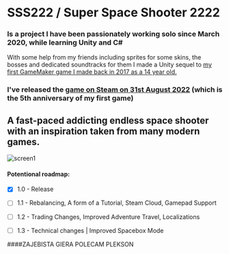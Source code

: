 # SSS222 / Super Space Shooter 2222
### Is a project I have been passionately working solo since March 2020, while learning Unity and C#
With some help from my friends including sprites for some skins, the bosses and dedicated soundtracks for them I made a Unity sequel to [my first GameMaker game I made back in 2017 as a 14 year old.](https://github.com/HyperGamesDev/sss77)
### I've released the [game on Steam on 31st August 2022](https://store.steampowered.com/app/2000190/SSS222_HyperSpace/) (which is the 5th anniversary of my first game)
## A fast-paced addicting endless space shooter with an inspiration taken from many modern games.

![screen1](https://i.imgur.com/hyziC7f.png)


#### Potentional roadmap:
- [x] 1.0 - Release
- [ ] 1.1 - Rebalancing, A form of a Tutorial, Steam Cloud, Gamepad Support
- [ ] 1.2 - Trading Changes, Improved Adventure Travel, Localizations
- [ ] 1.3 - Technical changes | Improved Spacebox Mode







####ZAJEBISTA GIERA POLECAM PLEKSON
